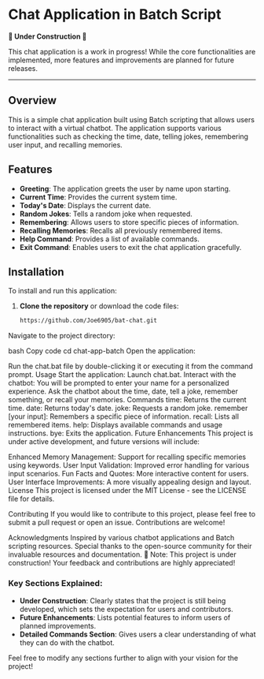 # Chat Application in Batch Script

**🚧 Under Construction 🚧**

This chat application is a work in progress! While the core functionalities are implemented, more features and improvements are planned for future releases.

---

## Overview

This is a simple chat application built using Batch scripting that allows users to interact with a virtual chatbot. The application supports various functionalities such as checking the time, date, telling jokes, remembering user input, and recalling memories.

## Features

- **Greeting**: The application greets the user by name upon starting.
- **Current Time**: Provides the current system time.
- **Today's Date**: Displays the current date.
- **Random Jokes**: Tells a random joke when requested.
- **Remembering**: Allows users to store specific pieces of information.
- **Recalling Memories**: Recalls all previously remembered items.
- **Help Command**: Provides a list of available commands.
- **Exit Command**: Enables users to exit the chat application gracefully.

## Installation

To install and run this application:

1. **Clone the repository** or download the code files:
   ```bash
   https://github.com/Joe6905/bat-chat.git
Navigate to the project directory:

bash
Copy code
cd chat-app-batch
Open the application:

Run the chat.bat file by double-clicking it or executing it from the command prompt.
Usage
Start the application: Launch chat.bat.
Interact with the chatbot:
You will be prompted to enter your name for a personalized experience.
Ask the chatbot about the time, date, tell a joke, remember something, or recall your memories.
Commands
time: Returns the current time.
date: Returns today's date.
joke: Requests a random joke.
remember [your input]: Remembers a specific piece of information.
recall: Lists all remembered items.
help: Displays available commands and usage instructions.
bye: Exits the application.
Future Enhancements
This project is under active development, and future versions will include:

Enhanced Memory Management: Support for recalling specific memories using keywords.
User Input Validation: Improved error handling for various input scenarios.
Fun Facts and Quotes: More interactive content for users.
User Interface Improvements: A more visually appealing design and layout.
License
This project is licensed under the MIT License - see the LICENSE file for details.

Contributing
If you would like to contribute to this project, please feel free to submit a pull request or open an issue. Contributions are welcome!

Acknowledgments
Inspired by various chatbot applications and Batch scripting resources.
Special thanks to the open-source community for their invaluable resources and documentation.
🚧 Note: This project is under construction! Your feedback and contributions are highly appreciated! 

### Key Sections Explained:
- **Under Construction**: Clearly states that the project is still being developed, which sets the expectation for users and contributors.
- **Future Enhancements**: Lists potential features to inform users of planned improvements.
- **Detailed Commands Section**: Gives users a clear understanding of what they can do with the chatbot.

Feel free to modify any sections further to align with your vision for the project!






